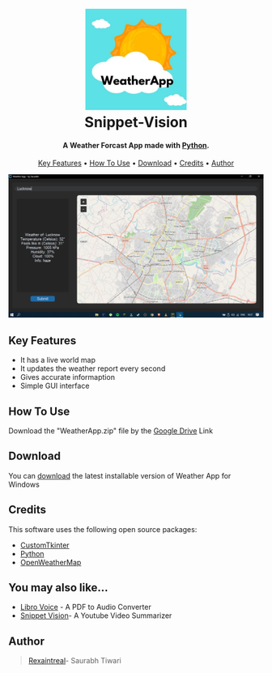 
<h1 align="center">
  <br>
  <a href="https://github.com/Rexaintreal/WeatherApp"><img src="https://github.com/Rexaintreal/WeatherApp/blob/main/images/WeatherApp.jpg" alt="WeatherApp" width="200"></a>
  <br>
  Snippet-Vision
  <br>
</h1>

<h4 align="center">A Weather Forcast App made with <a href="https://www.python.org/" target="_blank">Python</a>.</h4>



<p align="center">
  <a href="#key-features">Key Features</a> •
  <a href="#how-to-use">How To Use</a> •
  <a href="#download">Download</a> •
  <a href="#credits">Credits</a> •
  <a href="#author">Author</a> 
  
</p>

![screenshot](https://github.com/Rexaintreal/WeatherApp/blob/main/images/Screenshot%20(39).png)

## Key Features

* It has a live world map
* It updates the weather report every second
* Gives accurate informaption
* Simple GUI interface


## How To Use

Download the "WeatherApp.zip" file by the [Google Drive](https://drive.google.com/file/d/1sLQoZVdvQ9Qw8z2BiQQDxLSGddVVCJcZ/view?usp=sharing) Link



## Download

You can [download](https://drive.google.com/file/d/1sLQoZVdvQ9Qw8z2BiQQDxLSGddVVCJcZ/view?usp=sharing) the latest installable version of Weather App for Windows

## Credits

This software uses the following open source packages:

- [CustomTkinter](https://github.com/TomSchimansky/CustomTkinter/)
- [Python](https://python.org/)
- [OpenWeatherMap](https://openweathermap.org/)


## You may also like...

- [Libro Voice](https://github.com/Rexaintreal/Libro-Voice) - A PDF to Audio Converter
- [Snippet Vision](https://github.com/Rexaintreal/Snippet-Vision)- A Youtube Video Summarizer

## Author

> [Rexaintreal](https://github.com/Rexaintreal/)- Saurabh Tiwari
